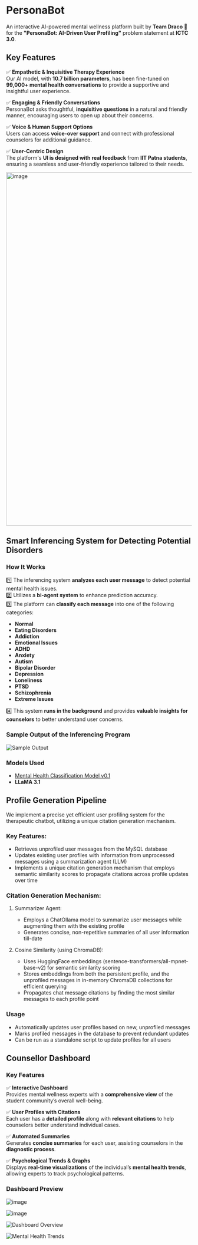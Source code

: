 # **PersonaBot**  
An interactive AI-powered mental wellness platform built by **Team Draco 🐉** for the **"PersonaBot: AI-Driven User Profiling"** problem statement at **ICTC 3.0**.  

## **Key Features**  

✅ **Empathetic & Inquisitive Therapy Experience**  
Our AI model, with **10.7 billion parameters**, has been fine-tuned on **99,000+ mental health conversations** to provide a supportive and insightful user experience.  

✅ **Engaging & Friendly Conversations**  
PersonaBot asks thoughtful, **inquisitive questions** in a natural and friendly manner, encouraging users to open up about their concerns.  

✅ **Voice & Human Support Options**  
Users can access **voice-over support** and connect with professional counselors for additional guidance.  

✅ **User-Centric Design**  
The platform's **UI is designed with real feedback** from **IIT Patna students**, ensuring a seamless and user-friendly experience tailored to their needs.  

   
<img width="959" alt="image" src="https://github.com/user-attachments/assets/c71fd11b-cf13-44f5-82a2-7dc430e5230b" />

## **Smart Inferencing System for Detecting Potential Disorders**  

### **How It Works**  
1️⃣ The inferencing system **analyzes each user message** to detect potential mental health issues.  
2️⃣ Utilizes a **bi-agent system** to enhance prediction accuracy.  
3️⃣ The platform can **classify each message** into one of the following categories:  
   - **Normal**  
   - **Eating Disorders**  
   - **Addiction**  
   - **Emotional Issues**  
   - **ADHD**  
   - **Anxiety**  
   - **Autism**  
   - **Bipolar Disorder**  
   - **Depression**  
   - **Loneliness**  
   - **PTSD**  
   - **Schizophrenia**  
   - **Extreme Issues**  

4️⃣ This system **runs in the background** and provides **valuable insights for counselors** to better understand user concerns.  

### **Sample Output of the Inferencing Program**  
![Sample Output](https://github.com/user-attachments/assets/059fb17e-5deb-4b82-89e0-7231539337a3)  

### **Models Used**  
- [Mental Health Classification Model v0.1](https://huggingface.co/tahaenesaslanturk/mental-health-classification-v0.1)  
- **LLaMA 3.1**  

## Profile Generation Pipeline

We implement a precise yet efficient user profiling system for the therapeutic chatbot, utilizing a unique citation generation mechanism.

### Key Features:
- Retrieves unprofiled user messages from the MySQL database
- Updates existing user profiles with information from unprocessed messages using a summarization agent (LLM)
- Implements a unique citation generation mechanism that employs semantic similarity scores to propagate citations across profile updates over time

### Citation Generation Mechanism:
1. Summarizer Agent:
   - Employs a ChatOllama model to summarize user messages while augmenting them with the existing profile
   - Generates concise, non-repetitive summaries of all user information till-date

2. Cosine Similarity (using ChromaDB):
   - Uses HuggingFace embeddings (sentence-transformers/all-mpnet-base-v2) for semantic similarity scoring
   - Stores embeddings from both the persistent profile, and the unprofiled messages in in-memory ChromaDB collections for efficient querying
   - Propagates chat message citations by finding the most similar messages to each profile point

### Usage
- Automatically updates user profiles based on new, unprofiled messages
- Marks profiled messages in the database to prevent redundant updates
- Can be run as a standalone script to update profiles for all users

## **Counsellor Dashboard**  

### **Key Features**  
✅ **Interactive Dashboard**  
Provides mental wellness experts with a **comprehensive view** of the student community’s overall well-being.  

✅ **User Profiles with Citations**  
Each user has a **detailed profile** along with **relevant citations** to help counselors better understand individual cases.  

✅ **Automated Summaries**  
Generates **concise summaries** for each user, assisting counselors in the **diagnostic process**.  

✅ **Psychological Trends & Graphs**  
Displays **real-time visualizations** of the individual’s **mental health trends**, allowing experts to track psychological patterns.  

### **Dashboard Preview** 

![image](https://github.com/user-attachments/assets/fcc45748-3b7e-4935-8b70-9a35f8623b26)

![image](https://github.com/user-attachments/assets/0700bcbb-c675-41d7-8e67-571ea1023c37)

![Dashboard Overview](https://github.com/user-attachments/assets/2f9ff38d-8d8b-4ec9-93ad-0f75df25bb21)  

![Mental Health Trends](https://github.com/user-attachments/assets/0d553b3c-771b-4533-9882-dce273737169)  







   

   


